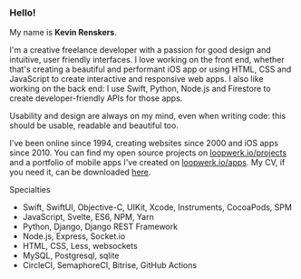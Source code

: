 ### Hello!
My name is **Kevin Renskers**.

I'm a creative freelance developer with a passion for good design and intuitive, user friendly interfaces. I love working on the front end, whether that's creating a beautiful and performant iOS app or using HTML, CSS and JavaScript to create interactive and responsive web apps. I also like working on the back end: I use Swift, Python, Node.js and Firestore to create developer-friendly APIs for those apps.

Usability and design are always on my mind, even when writing code: this should be usable, readable and beautiful too.

I've been online since 1994, creating websites since 2000 and iOS apps since 2010. You can find my open source projects on [loopwerk.io/projects](https://www.loopwerk.io/projects/) and a portfolio of mobile apps I've created on [loopwerk.io/apps](https://www.loopwerk.io/apps/). My CV, if you need it, can be downloaded [here](https://www.loopwerk.io/about/KevinRenskers.pdf).

Specialties

- Swift, SwiftUI, Objective-C, UIKit, Xcode, Instruments, CocoaPods, SPM
- JavaScript, Svelte, ES6, NPM, Yarn
- Python, Django, Django REST Framework
- Node.js, Express, Socket.io
- HTML, CSS, Less, websockets
- MySQL, Postgresql, sqlite
- CircleCI, SemaphoreCI, Bitrise, GitHub Actions
